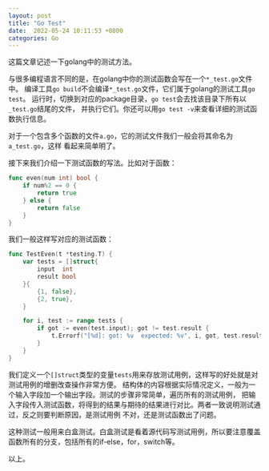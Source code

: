 ```yaml
---
layout: post
title: "Go Test"
date:  2022-05-24 10:11:53 +0800
categories: Go
---
```

这篇文章记述一下golang中的测试方法。

与很多编程语言不同的是，在golang中你的测试函数会写在一个`*_test.go`文件中。
编译工具`go build`不会编译`*_test.go`文件，它们属于golang的测试工具`go test`。
运行时，切换到对应的package目录，`go test`会去找该目录下所有以`_test.go`结尾的文件，
并执行它们。你还可以用`go test -v`来查看详细的测试函数执行信息。

对于一个包含多个函数的文件`a.go`，它的测试文件我们一般会将其命名为`a_test.go`，这样
看起来简单明了。

接下来我们介绍一下测试函数的写法。比如对于函数：
```go
func even(num int) bool {
    if num%2 == 0 {
        return true
    } else {
        return false
    }
}
```

我们一般这样写对应的测试函数：
```go
func TestEven(t *testing.T) {
    var tests = []struct{
        input  int
        result bool
    }{
        {1, false},
        {2, true},
    }

    for i, test := range tests {
        if got := even(test.input); got != test.result {
            t.Errorf("[%d]: got: %v  expected: %v", i, got, test.result)
        }
    }
}
```
我们定义一个`[]struct`类型的变量`tests`用来存放测试用例，这样写的好处就是对测试用例的增删改查操作非常方便。
结构体的内容根据实际情况定义，一般为一个输入字段加一个输出字段。测试的步骤非常简单，遍历所有的测试用例，
把输入字段传入测试函数，将得到的结果与期待的结果进行对比。两者一致说明测试通过，反之则要判断原因，是测试用例
不对，还是测试函数出了问题。

这种测试一般用来白盒测试。白盒测试是看着源代码写测试用例，所以要注意覆盖函数所有的分支，包括所有的if-else，for，switch等。

以上。
